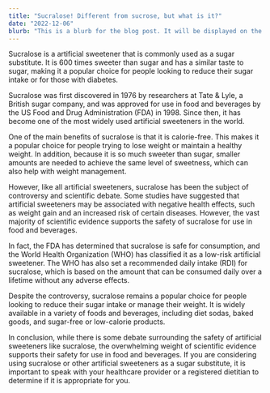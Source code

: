 ```yaml
---
title: "Sucralose! Different from sucrose, but what is it?"
date: "2022-12-06"
blurb: "This is a blurb for the blog post. It will be displayed on the blog index page."
---
```


Sucralose is a artificial sweetener that is commonly used as a sugar substitute. It is 600 times sweeter than sugar and has a similar taste to sugar, making it a popular choice for people looking to reduce their sugar intake or for those with diabetes.

Sucralose was first discovered in 1976 by researchers at Tate & Lyle, a British sugar company, and was approved for use in food and beverages by the US Food and Drug Administration (FDA) in 1998. Since then, it has become one of the most widely used artificial sweeteners in the world.

One of the main benefits of sucralose is that it is calorie-free. This makes it a popular choice for people trying to lose weight or maintain a healthy weight. In addition, because it is so much sweeter than sugar, smaller amounts are needed to achieve the same level of sweetness, which can also help with weight management.

However, like all artificial sweeteners, sucralose has been the subject of controversy and scientific debate. Some studies have suggested that artificial sweeteners may be associated with negative health effects, such as weight gain and an increased risk of certain diseases. However, the vast majority of scientific evidence supports the safety of sucralose for use in food and beverages.

In fact, the FDA has determined that sucralose is safe for consumption, and the World Health Organization (WHO) has classified it as a low-risk artificial sweetener. The WHO has also set a recommended daily intake (RDI) for sucralose, which is based on the amount that can be consumed daily over a lifetime without any adverse effects.

Despite the controversy, sucralose remains a popular choice for people looking to reduce their sugar intake or manage their weight. It is widely available in a variety of foods and beverages, including diet sodas, baked goods, and sugar-free or low-calorie products.

In conclusion, while there is some debate surrounding the safety of artificial sweeteners like sucralose, the overwhelming weight of scientific evidence supports their safety for use in food and beverages. If you are considering using sucralose or other artificial sweeteners as a sugar substitute, it is important to speak with your healthcare provider or a registered dietitian to determine if it is appropriate for you.
